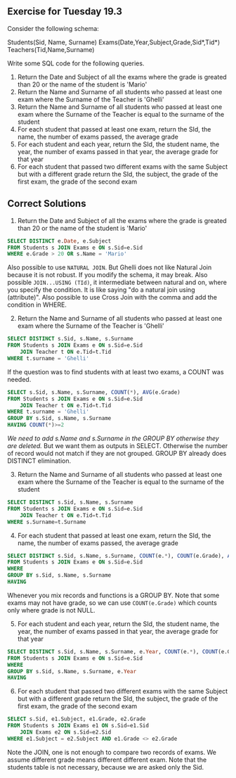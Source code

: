 ## Exercise for Tuesday 19.3
Consider the following schema:
 
Students(Sid, Name, Surname)
Exams(Date,Year,Subject,Grade,Sid*,Tid*)
Teachers(Tid,Name,Surname)
 
Write some SQL code for the following queries.
1. Return the Date and Subject of all the exams where the grade is greated than 20 or the name of the student is 'Mario'
2. Return the Name and Surname of all students who passed at least one exam where the Surname of the Teacher is 'Ghelli'
3. Return the Name and Surname of all students who passed at least one exam where the Surname of the Teacher is equal to the surname of the student
4. For each student that passed at least one exam, return the SId, the name, the number of exams passed, the average grade
5. For each student and each year, return the SId, the student name, the year, the number of exams passed in that year, the average grade for that year
6. For each student that passed two different exams with the same Subject but with a different grade return the SId, the subject, the grade of the first exam, the grade of the second exam

## Correct Solutions

1. Return the Date and Subject of all the exams where the grade is greated than 20 or the name of the student is 'Mario'
```SQL
SELECT DISTINCT e.Date, e.Subject
FROM Students s JOIN Exams e ON s.Sid=e.Sid
WHERE e.Grade > 20 OR s.Name = 'Mario'
```
Also possible to use `NATURAL JOIN`. But Ghelli does not like Natural Join because it is not robust. If you modify the schema, it may break.
Also possible `JOIN...USING (TId)`, it intermediate between natural and on, where you specify the condition. It is like saying "do a natural join using (attribute)".
Also possible to use Cross Join with the comma and add the condition in WHERE.

2. Return the Name and Surname of all students who passed at least one exam where the Surname of the Teacher is 'Ghelli'

```SQL
SELECT DISTINCT s.Sid, s.Name, s.Surname
FROM Students s JOIN Exams e ON s.Sid=e.Sid
	JOIN Teacher t ON e.Tid=t.Tid
WHERE t.surname = 'Ghelli'
```

If the question was to find students with at least two exams, a COUNT was needed.
```sql
SELECT s.Sid, s.Name, s.Surname, COUNT(*), AVG(e.Grade)
FROM Students s JOIN Exams e ON s.Sid=e.Sid
	JOIN Teacher t ON e.Tid=t.Tid
WHERE t.surname = 'Ghelli'
GROUP BY s.Sid, s.Name, s.Surname
HAVING COUNT(*)>=2
```
*We need to add s.Name and s.Surname in the GROUP BY otherwise they are deleted.* But we want them as outputs in SELECT. Otherwise the number of record would not match if they are not grouped.
GROUP BY already does DISTINCT elimination.


3. Return the Name and Surname of all students who passed at least one exam where the Surname of the Teacher is equal to the surname of the student

```SQL
SELECT DISTINCT s.Sid, s.Name, s.Surname
FROM Students s JOIN Exams e ON s.Sid=e.Sid
	JOIN Teacher t ON e.Tid=t.Tid
WHERE s.Surname=t.Surname
```

4. For each student that passed at least one exam, return the SId, the name, the number of exams passed, the average grade

```SQL
SELECT DISTINCT s.Sid, s.Name, s.Surname, COUNT(e.*), COUNT(e.Grade), AVG(e.Grade)
FROM Students s JOIN Exams e ON s.Sid=e.Sid
WHERE 
GROUP BY s.Sid, s.Name, s.Surname
HAVING 
```
Whenever you mix records and functions is a GROUP BY.
Note that some exams may not have grade, so we can use `COUNT(e.Grade)` which counts only where grade is not NULL.

5. For each student and each year, return the SId, the student name, the year, the number of exams passed in that year, the average grade for that year

```SQL
SELECT DISTINCT s.Sid, s.Name, s.Surname, e.Year, COUNT(e.*), COUNT(e.Grade), AVG(e.Grade)
FROM Students s JOIN Exams e ON s.Sid=e.Sid
WHERE 
GROUP BY s.Sid, s.Name, s.Surname, e.Year
HAVING 
```

6. For each student that passed two different exams with the same Subject but with a different grade return the SId, the subject, the grade of the first exam, the grade of the second exam

```SQL
SELECT s.Sid, e1.Subject, e1.Grade, e2.Grade
FROM Students s JOIN Exams e1 ON s.Sid=e1.Sid
	JOIN Exams e2 ON s.Sid=e2.Sid
WHERE e1.Subject = e2.Subject AND e1.Grade <> e2.Grade
```
Note the JOIN, one is not enough to compare two records of exams.
We assume different grade means different different exam.
Note that the students table is not necessary, because we are asked only the Sid.


